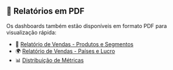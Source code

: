 ## **📑 Relatórios em PDF**

Os dashboards também estão disponíveis em formato PDF para visualização rápida:

- 📄 [Relatório de Vendas - Produtos e Segmentos](exports/Relatorio_Produtos_Segmentos.pdf)
- 🌍 [Relatório de Vendas - Países e Lucro](exports/Relatorio_Paises_Lucro.pdf)
- 📊 [Distribuição de Métricas](exports/Distribuicao_Metricas.pdf)
